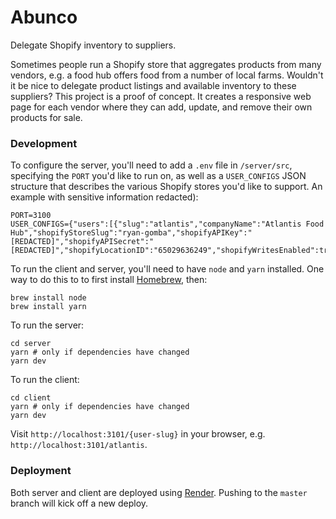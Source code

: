 # Abunco

Delegate Shopify inventory to suppliers.

Sometimes people run a Shopify store that aggregates products from many vendors, e.g. a food hub offers food from a number of local farms. Wouldn't it be nice to delegate product listings and available inventory to these suppliers? This project is a proof of concept. It creates a responsive web page for each vendor where they can add, update, and remove their own products for sale.

### Development

To configure the server, you'll need to add a `.env` file in `/server/src`, specifying the `PORT` you'd like to run on, as well as a `USER_CONFIGS` JSON structure that describes the various Shopify stores you'd like to support. An example with sensitive information redacted):

```
PORT=3100
USER_CONFIGS={"users":[{"slug":"atlantis","companyName":"Atlantis Food Hub","shopifyStoreSlug":"ryan-gomba","shopifyAPIKey":"[REDACTED]","shopifyAPISecret":"[REDACTED]","shopifyLocationID":"65029636249","shopifyWritesEnabled":true}]}
```

To run the client and server, you'll need to have `node` and `yarn` installed. One way to do this to to first install [Homebrew](https://brew.sh), then:

```
brew install node
brew install yarn
```

To run the server:

```
cd server
yarn # only if dependencies have changed
yarn dev
```

To run the client:

```
cd client
yarn # only if dependencies have changed
yarn dev
```

Visit `http://localhost:3101/{user-slug}` in your browser, e.g. `http://localhost:3101/atlantis`.

### Deployment

Both server and client are deployed using [Render](https://dashboard.render.com). Pushing to the `master` branch will kick off a new deploy.

